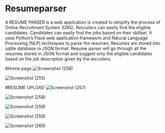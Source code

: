 # Resumeparser

A RESUME PARSER is a web application is created to simplify the process of
Online Recruitment System (ORS). Recruiters can easily find the eligible candidates.
Candidates can easily find the jobs based on their skillset. It uses Python’s Flask web
application framework and Natural Language Processing (NLP) techniques to parse
the resumes. Resumes are stored into sqlite database in JSON format. Resume
parser will go through all the resumes stored in JSON format and suggest only the
eligible candidates based on the job description given by the recruiters.


#Home page
![Screenshot (256)](https://user-images.githubusercontent.com/75778520/103621321-08038a00-4f5b-11eb-9cfb-b59560e5921d.png)





![Screenshot (255)](https://user-images.githubusercontent.com/75778520/103621327-0b971100-4f5b-11eb-89cd-76ee8e28f156.png)





#RESUME UPLOAD
![Screenshot (257)](https://user-images.githubusercontent.com/75778520/103621337-0e920180-4f5b-11eb-8150-25ac55812b80.png)





![Screenshot (258)](https://user-images.githubusercontent.com/75778520/103621342-118cf200-4f5b-11eb-85a2-881831bc5367.png)





![Screenshot (259)](https://user-images.githubusercontent.com/75778520/103621352-13ef4c00-4f5b-11eb-93a6-6180fa4e173c.png)





![Screenshot (259)](https://user-images.githubusercontent.com/75778520/103621365-16ea3c80-4f5b-11eb-8da9-2ae4caf26486.png)





![Screenshot (260)](https://user-images.githubusercontent.com/75778520/103621372-1a7dc380-4f5b-11eb-8443-998a9776e9c9.png)
